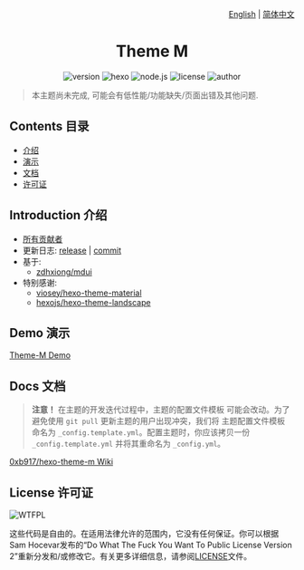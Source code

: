 <p align="right">
<a href="https://github.com/0xb917/hexo-theme-m/blob/master/README.md">English</a> | <a href="https://github.com/0xb917/hexo-theme-m/blob/master/README.zh-cn.md">简体中文</a></p>

<h1 align="center">Theme M</h1>

<p align="center">
<img alt="version" src="https://img.shields.io/github/release/0xb917/hexo-theme-m.svg">
<img alt="hexo" src="https://img.shields.io/badge/hexo-3.0%2B-0e83cd.svg">
<img alt="node.js" src="https://img.shields.io/badge/node.js-stable-026e00.svg">
<img alt="license" src="https://img.shields.io/github/license/0xb917/hexo-theme-m.svg">
<img alt="author" src="https://img.shields.io/badge/author-0xB917-lightgrey.svg">
</p>

> 本主题尚未完成, 可能会有低性能/功能缺失/页面出错及其他问题.

## Contents 目录

- [介绍](#introduction-介绍)
- [演示](#demo-演示)
- [文档](#docs-文档)
- [许可证](#license-许可证)

## Introduction 介绍

- [所有贡献者](https://github.com/0xb917/hexo-theme-m/graphs/contributors)
- 更新日志: [release](https://github.com/0xb917/hexo-theme-m/releases) | [commit](https://github.com/0xb917/hexo-theme-m/commits/master)
- 基于:
  - [zdhxiong/mdui](https://github.com/zdhxiong/mdui)
- 特别感谢:
  - [viosey/hexo-theme-material](https://github.com/viosey/hexo-theme-material)
  - [hexojs/hexo-theme-landscape](https://github.com/hexojs/hexo-theme-landscape)

## Demo 演示

[Theme-M Demo](https://0xb917.github.io/hexo-theme-m)

## Docs 文档

> **注意！** 在主题的开发迭代过程中，主题的配置文件模板 可能会改动。为了避免使用 `git pull` 更新主题的用户出现冲突，我们将 主题配置文件模板 命名为 `_config.template.yml`。配置主题时，你应该拷贝一份 `_config.template.yml` 并将其重命名为 `_config.yml`。

[0xb917/hexo-theme-m Wiki](https://github.com/0xb917/hexo-theme-m/wiki)

## License 许可证

![WTFPL](http://www.wtfpl.net/wp-content/uploads/2012/12/wtfpl-badge-1.png)

这些代码是自由的。在适用法律允许的范围内，它没有任何保证。你可以根据Sam Hocevar发布的“Do What The Fuck You Want To Public License Version 2”重新分发和/或修改它。有关更多详细信息，请参阅[LICENSE](https://github.com/0xb917/hexo-theme-m/blob/master/LICENSE)文件。
